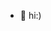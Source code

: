 - 👋 hi:)

<!---
shashankreddy45/shashankreddy45 is a ✨ special ✨ repository because its `README.md` (this file) appears on your GitHub profile.
You can click the Preview link to take a look at your changes.
--->
